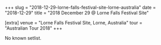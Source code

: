 +++
slug = "2018-12-29-lorne-falls-festival-site-lorne-australia"
date = "2018-12-29"
title = "2018 December 29 @ Lorne Falls Festival Site"

[extra]
venue = "Lorne Falls Festival Site, Lorne, Australia"
tour = "Australian Tour 2018"
+++

No known setlist.
